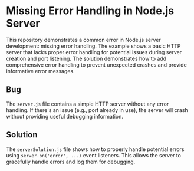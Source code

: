 # Missing Error Handling in Node.js Server

This repository demonstrates a common error in Node.js server development: missing error handling.  The example shows a basic HTTP server that lacks proper error handling for potential issues during server creation and port listening.  The solution demonstrates how to add comprehensive error handling to prevent unexpected crashes and provide informative error messages.

## Bug

The `server.js` file contains a simple HTTP server without any error handling. If there's an issue (e.g., port already in use), the server will crash without providing useful debugging information.

## Solution

The `serverSolution.js` file shows how to properly handle potential errors using `server.on('error', ...)` event listeners.  This allows the server to gracefully handle errors and log them for debugging.